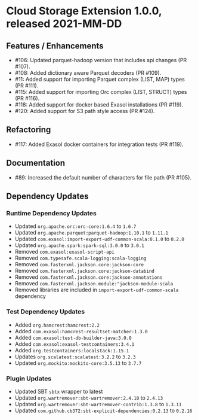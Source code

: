 # Cloud Storage Extension 1.0.0, released 2021-MM-DD

## Features / Enhancements

* #106: Updated parquet-hadoop version that includes api changes (PR #107).
* #108: Added dictionary aware Parquet decoders (PR #109).
* #11: Added support for importing Parquet complex (LIST, MAP) types (PR #111).
* #115: Added support for importing Orc complex (LIST, STRUCT) types (PR #116).
* #118: Added support for docker based Exasol installations (PR #119).
* #120: Added support for S3 path style access (PR #124).

## Refactoring

* #117: Added Exasol docker containers for integration tests (PR #119).

## Documentation

* #89: Increased the default number of characters for file path (PR #105).

## Dependency Updates

### Runtime Dependency Updates

* Updated `org.apache.orc:orc-core:1.6.4` to `1.6.7`
* Updated `org.apache.parquet:parquet-hadoop:1.10.1` to `1.11.1`
* Updated `com.exasol:import-export-udf-common-scala:0.1.0` to `0.2.0`
* Updated `org.apache.spark:spark-sql:3.0.0` to `3.0.1`
* Removed `com.exasol:exasol-script-api`
* Removed `com.typesafe.scala-logging:scala-logging`
* Removed `com.fasterxml.jackson.core:jackson-core`
* Removed `com.fasterxml.jackson.core:jackson-databind`
* Removed `com.fasterxml.jackson.core:jackson-annotations`
* Removed `com.fasterxml.jackson.module:"jackson-module-scala`
* Removed libraries are included in `import-export-udf-common-scala` dependency

### Test Dependency Updates

* Added `org.hamcrest:hamcrest:2.2`
* Added `com.exasol:hamcrest-resultset-matcher:1.3.0`
* Added `com.exasol:test-db-builder-java:3.0.0`
* Added `com.exasol:exasol-testcontainers:3.4.1`
* Added `org.testcontainers:localstack:1.15.1`
* Updates `org.scalatest:scalatest:3.2.2` to `3.2.3`
* Updated `org.mockito:mockito-core:3.5.13` to `3.7.7`

### Plugin Updates

* Updated SBT `sbtx` wrapper to latest
* Updated `org.wartremover:sbt-wartremover:2.4.10` to `2.4.13`
* Updated `org.wartremover:sbt-wartremover-contrib:1.3.8` to `1.3.11`
* Updated `com.github.cb372:sbt-explicit-dependencies:0.2.13` to `0.2.16`
